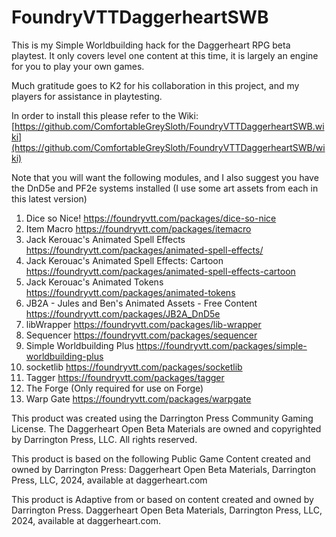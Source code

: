 # FoundryVTTDaggerheartSWB
This is my Simple Worldbuilding hack for the Daggerheart RPG beta playtest. It only covers level one content at this time, it is largely an engine for you to play your own games.

Much gratitude goes to K2 for his collaboration in this project, and my players for assistance in playtesting.

In order to install this please refer to the Wiki: [https://github.com/ComfortableGreySloth/FoundryVTTDaggerheartSWB.wiki](https://github.com/ComfortableGreySloth/FoundryVTTDaggerheartSWB/wiki)

Note that you will want the following modules, and I also suggest you have the DnD5e and PF2e systems installed (I use some art assets from each in this latest version)
 
1. Dice so Nice! https://foundryvtt.com/packages/dice-so-nice  
2. Item Macro https://foundryvtt.com/packages/itemacro  
3. Jack Kerouac's Animated Spell Effects https://foundryvtt.com/packages/animated-spell-effects/  
4. Jack Kerouac's Animated Spell Effects: Cartoon https://foundryvtt.com/packages/animated-spell-effects-cartoon  
5. Jack Kerouac's Animated Tokens https://foundryvtt.com/packages/animated-tokens  
6. JB2A - Jules and Ben's Animated Assets - Free Content https://foundryvtt.com/packages/JB2A_DnD5e  
7. libWrapper https://foundryvtt.com/packages/lib-wrapper  
8. Sequencer https://foundryvtt.com/packages/sequencer  
9. Simple Worldbuilding Plus https://foundryvtt.com/packages/simple-worldbuilding-plus  
10. socketlib https://foundryvtt.com/packages/socketlib  
11. Tagger https://foundryvtt.com/packages/tagger  
12. The Forge (Only required for use on Forge)  
13. Warp Gate https://foundryvtt.com/packages/warpgate  


This product was created using the Darrington Press Community Gaming License. The Daggerheart Open Beta Materials are owned and copyrighted by Darrington Press, LLC. All rights reserved.

This product is based on the following Public Game Content created and owned by Darrington Press: Daggerheart Open Beta Materials, Darrington Press, LLC, 2024, available at daggerheart.com

This product is Adaptive from or based on content created and owned by Darrington Press. Daggerheart Open Beta Materials, Darrington Press, LLC, 2024, available at daggerheart.com.
